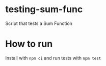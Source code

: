 # testing-sum-func
Script that tests a Sum Function

# How to run

Install with `npm ci` and run tests with `npm test`
